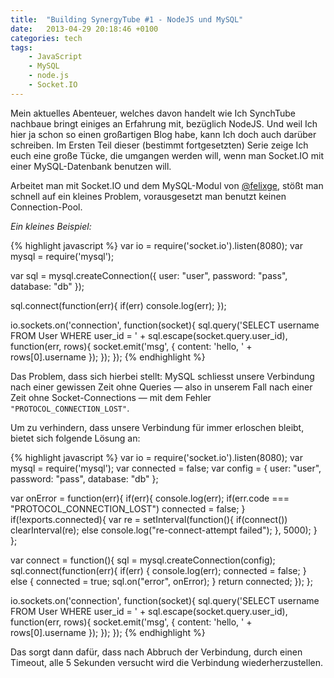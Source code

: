 ```yaml
---
title:  "Building SynergyTube #1 - NodeJS und MySQL"
date:   2013-04-29 20:18:46 +0100
categories: tech
tags:
    - JavaScript
    - MySQL
    - node.js
    - Socket.IO
---
```

Mein aktuelles Abenteuer, welches davon handelt wie Ich SynchTube nachbaue bringt
einiges an Erfahrung mit, bezüglich NodeJS. Und weil Ich hier ja schon so einen
großartigen Blog habe, kann Ich doch auch darüber schreiben. Im Ersten Teil dieser
(bestimmt fortgesetzten) Serie zeige Ich euch eine große Tücke, die umgangen werden
will, wenn man Socket.IO mit einer MySQL-Datenbank benutzen will.

<!-- more -->

Arbeitet man mit Socket.IO und dem MySQL-Modul von [@felixge](http://github.com/felixge),
stößt man schnell auf ein kleines Problem, vorausgesetzt man benutzt keinen Connection-Pool.

*Ein kleines Beispiel:*

{% highlight javascript %}
var io = require('socket.io').listen(8080);
var mysql = require('mysql');

var sql = mysql.createConnection({
    user: "user",
    password: "pass",
    database: "db"
});

sql.connect(function(err){
    if(err)
        console.log(err);
});

io.sockets.on('connection', function(socket){
    sql.query('SELECT username FROM User WHERE user_id = ' + sql.escape(socket.query.user_id),
	function(err, rows){
        socket.emit('msg', { content: 'hello, ' + rows[0].username });
    });
});
{% endhighlight %}

Das Problem, dass sich hierbei stellt:
MySQL schliesst unsere Verbindung nach einer gewissen Zeit ohne Queries &mdash; also in unserem Fall nach einer Zeit ohne Socket-Connections &mdash; mit dem Fehler `"PROTOCOL_CONNECTION_LOST"`.

Um zu verhindern, dass unsere Verbindung für immer erloschen bleibt, bietet sich folgende Lösung an:

{% highlight javascript %}
var io = require('socket.io').listen(8080);
var mysql = require('mysql');
var connected = false;
var config = {
    user: "user",
    password: "pass",
    database: "db"
};

var onError = function(err){
    if(err){
        console.log(err);
        if(err.code === "PROTOCOL_CONNECTION_LOST")
        connected = false;
    }
    if(!exports.connected){
        var re = setInterval(function(){
            if(connect())
                clearInterval(re);
            else
                console.log("re-connect-attempt failed");
        }, 5000);
    }
};

var connect = function(){
    sql = mysql.createConnection(config);
    sql.connect(function(err){
        if(err) {
            console.log(err);
            connected = false;
        } else {
            connected = true;
            sql.on("error", onError);
        }
        return connected;
    });
};

io.sockets.on('connection', function(socket){
    sql.query('SELECT username FROM User WHERE user_id = ' + sql.escape(socket.query.user_id),
	function(err, rows){
        socket.emit('msg', { content: 'hello, ' + rows[0].username });
    });
});
{% endhighlight %}

Das sorgt dann dafür, dass nach Abbruch der Verbindung, durch einen Timeout, alle 5 Sekunden versucht wird die Verbindung wiederherzustellen.
